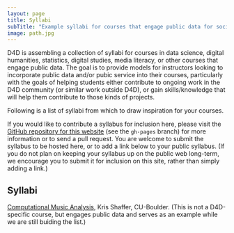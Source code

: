 ```yaml
---
layout: page
title: Syllabi
subTitle: "Example syllabi for courses that engage public data for social good"
image: path.jpg
---
```


D4D is assembling a collection of syllabi for courses in data science, digital humanities, statistics, digital studies, media literacy, or other courses that engage public data. The goal is to provide models for instructors looking to incorporate public data and/or pubic service into their courses, particularly with the goals of helping students either contribute to ongoing work in the D4D community (or similar work outside D4D), or gain skills/knowledge that will help them contribute to those kinds of projects.

Following is a list of syllabi from which to draw inspiration for your courses.

If you would like to contribute a syllabus for inclusion here, please visit the <a href="https://github.com/data4Democracy/educational-hub" target="blank_">GitHub repository for this website</a> (see the `gh-pages` branch) for more information or to send a pull request. You are welcome to submit the syllabus to be hosted here, or to add a link below to your public syllabus. (If you do not plan on keeping your syllabus up on the public web long-term, we encourage you to submit it for inclusion on this site, rather than simply adding a link.)

## Syllabi

<!-- List existing syllabi here. As the list grows, start to organize by category in whatever way makes the most sense. -->

<a href="{{ site.url }}/syllabi/corpusmusic" target="blank_">Computational Music Analysis</a>, Kris Shaffer, CU-Boulder. (This is not a D4D-specific course, but engages public data and serves as an example while we are still buiding the list.)
